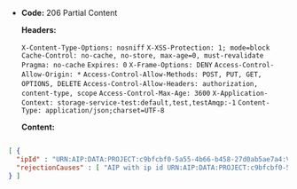 * **Code:** 206 Partial Content

  **Headers:**

  `X-Content-Type-Options: nosniff`
  `X-XSS-Protection: 1; mode=block`
  `Cache-Control: no-cache, no-store, max-age=0, must-revalidate`
  `Pragma: no-cache`
  `Expires: 0`
  `X-Frame-Options: DENY`
  `Access-Control-Allow-Origin: *`
  `Access-Control-Allow-Methods: POST, PUT, GET, OPTIONS, DELETE`
  `Access-Control-Allow-Headers: authorization, content-type, scope`
  `Access-Control-Max-Age: 3600`
  `X-Application-Context: storage-service-test:default,test,testAmqp:-1`
  `Content-Type: application/json;charset=UTF-8`

  **Content:**

```json

[ {
  "ipId" : "URN:AIP:DATA:PROJECT:c9bfcbf0-5a55-4b66-b458-27d0ab5ae7a4:V1",
  "rejectionCauses" : [ "AIP with ip id URN:AIP:DATA:PROJECT:c9bfcbf0-5a55-4b66-b458-27d0ab5ae7a4:V1 already exists" ]
} ]
```
